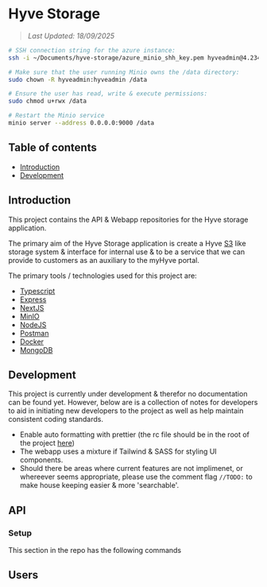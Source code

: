 # Hyve Storage

> _Last Updated: 18/09/2025_

```bash
# SSH connection string for the azure instance:
ssh -i ~/Documents/hyve-storage/azure_minio_shh_key.pem hyveadmin@4.234.131.233

# Make sure that the user running Minio owns the /data directory:
sudo chown -R hyveadmin:hyveadmin /data

# Ensure the user has read, write & execute permissions:
sudo chmod u+rwx /data

# Restart the Minio service
minio server --address 0.0.0.0:9000 /data
```

## Table of contents

- [Introduction](#introduction)
- [Development](#development)

## Introduction

This project contains the API & Webapp repositories for the Hyve storage application.

The primary aim of the Hyve Storage application is create a Hyve [S3](https://aws.amazon.com/s3/) like storage system & interface for internal use & to be a service that we can provide to customers as an auxiliary to the myHyve portal.

The primary tools / technologies used for this project are:

- [Typescript](https://www.typescriptlang.org/)
- [Express](https://expressjs.com/)
- [NextJS](https://nextjs.org/)
- [MinIO](https://www.min.io/)
- [NodeJS]()
- [Postman]()
- [Docker]()
- [MongoDB]()

## Development

This project is currently under development & therefor no documentation can be found yet. However, below are is a collection of notes for developers to aid in initiating new developers to the project as well as help maintain consistent coding standards.

- Enable auto formatting with prettier (the rc file should be in the root of the project [here](./.prettierrc.yml))
- The webapp uses a mixture if Tailwind & SASS for styling UI components.
- Should there be areas where current features are not implimenet, or whereever seems appropriate, please use the comment flag `//TODO:` to make house keeping easier & more 'searchable'.

## API

### Setup

This section in the repo has the following commands

## Users
